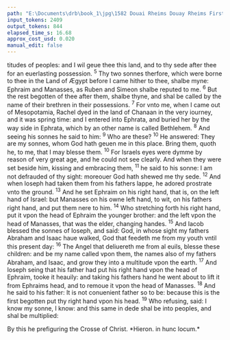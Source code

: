 ```yaml
---
path: "E:\Documents\drb\book_1\jpg\1582 Douai Rheims Douay Rheims First Edition  1 of 3 1609 Old Testament.pdf-165.jpg"
input_tokens: 2409
output_tokens: 844
elapsed_time_s: 16.68
approx_cost_usd: 0.020
manual_edit: false
---
```

titudes of peoples: and I wil geue thee this land, and to thy
sede after thee for an euerlasting possession. <sup>5</sup> Thy two
sonnes therfore, which were borne to thee in the Land of
Ægypt before I came hither to thee, shalbe myne: Ephraim
and Manasses, as Ruben and Simeon shalbe reputed to me.
<sup>6</sup> But the rest begotten of thee after them, shalbe thyne,
and shal be called by the name of their brethren in their possessions. <sup>7</sup> For vnto me, when I came out of Mesopotamia,
Rachel dyed in the land of Chanaan in the very iourney, and
it was spring time: and I entered into Ephrata, and buried
her by the way side in Ephrata, which by an other name is
called Bethlehem. <sup>8</sup> And seeing his sonnes he said to him:
<sup>9</sup> Who are these? <sup>10</sup> He answered: They are my sonnes,
whom God hath geuen me in this place. Bring them, quoth
he, to me, that I may blesse them. <sup>10</sup> For Israels eyes were
dymme by reason of very great age, and he could not see
clearly. And when they were set beside him, kissing and embracing them, <sup>11</sup> he said to his sonne: I am not defrauded
of thy sight: moreouer God hath shewed me thy sede. <sup>12</sup> And
when Ioseph had taken them from his fathers lappe, he adored prostrate vnto the ground. <sup>13</sup> And he set Ephraim
on his right hand, that is, on the left hand of Israel: but
Manasses on his owne left hand, to wit, on his fathers right
hand, and put them nere to him. <sup>14</sup> Who stretching forth
his right hand, put it vpon the head of Ephraim the younger
brother: and the left vpon the head of Manasses, that was
the elder, changing handes. <sup>15</sup> And Iacob blessed the
sonnes of Ioseph, and said: God, in whose sight my fathers
Abraham and Isaac haue walked, God that feedeth me from
my youth vntil this present day: <sup>16</sup> The Angel that deliuereth me from al euils, blesse these children: and be my
name called vpon them, the names also of my fathers Abraham, and Isaac, and grow they into a multitude vpon the
earth. <sup>17</sup> And Ioseph seing that his father had put his right
hand vpon the head of Ephraim, tooke it heauily: and taking his fathers hand he went about to lift it from Ephraims
head, and to remoue it vpon the head of Manasses. <sup>18</sup> And
he said to his father: It is not conuenient father so to be:
because this is the first begotten put thy right hand vpon
his head. <sup>19</sup> Who refusing, said: I know my sonne, I know:
and this same in dede shal be into peoples, and shal be multiplied:

[^1]: Mat. 2.

<aside>By this he prefiguring the Crosse of Christ. *Hieron. in hunc locum.*</aside>
